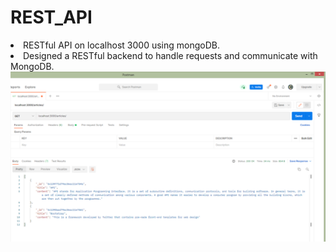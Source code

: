 # REST_API
<li>RESTful API on localhost 3000 using mongoDB.</li>
<li>Designed a RESTful backend to handle requests and communicate with MongoDB.</li>

<img src="postman.png">
